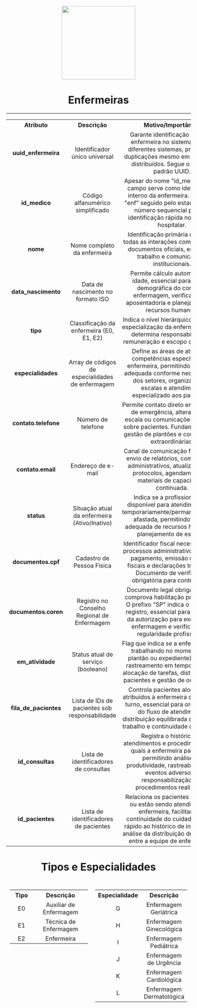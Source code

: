 <div align="center">
      <img src="https://img.icons8.com/color/48/000000/nurse-female.png" width="200"/>

# Enfermeiras
      
</div>

---

<div align="center">
<table align="center" align="center">
  <tr>
    <th align="center">Atributo</th>
    <th align="center">Descrição</th>
    <th align="center">Motivo/Importância</th>
  </tr>
  <tr>
    <td align="center"><strong>uuid_enfermeira</strong></td>
    <td align="center">Identificador único universal</td>
    <td align="center">Garante identificação única da enfermeira no sistema e entre diferentes sistemas, prevenindo duplicações mesmo em ambientes distribuídos. Segue o formato padrão UUID.</td>
  </tr>
  <tr>
    <td align="center"><strong>id_medico</strong></td>
    <td align="center">Código alfanumérico simplificado</td>
    <td align="center">Apesar do nome "id_medico", este campo serve como identificador interno da enfermeira. O prefixo "enf" seguido pelo estado ("sp") e número sequencial permite identificação rápida no dia a dia hospitalar.</td>
  </tr>
  <tr>
    <td align="center"><strong>nome</strong></td>
    <td align="center">Nome completo da enfermeira</td>
    <td align="center">Identificação primária usada em todas as interações com pacientes, documentos oficiais, escalas de trabalho e comunicações institucionais.</td>
  </tr>
  <tr>
    <td align="center"><strong>data_nascimento</strong></td>
    <td align="center">Data de nascimento no formato ISO</td>
    <td align="center">Permite cálculo automático da idade, essencial para análise demográfica do corpo de enfermagem, verificação de aposentadoria e planejamento de recursos humanos.</td>
  </tr>
  <tr>
    <td align="center"><strong>tipo</strong></td>
    <td align="center">Classificação da enfermeira (E0, E1, E2)</td>
    <td align="center">Indica o nível hierárquico ou tipo de especialização da enfermeira, o que determina responsabilidades, remuneração e escopo de atuação.</td>
  </tr>
  <tr>
    <td align="center"><strong>especialidades</strong></td>
    <td align="center">Array de códigos de especialidades de enfermagem</td>
    <td align="center">Define as áreas de atuação e competências específicas da enfermeira, permitindo alocação adequada conforme necessidades dos setores, organização de escalas e atendimento especializado aos pacientes.</td>
  </tr>
  <tr>
    <td align="center"><strong>contato.telefone</strong></td>
    <td align="center">Número de telefone</td>
    <td align="center">Permite contato direto em situações de emergência, alterações de escala ou comunicações urgentes sobre pacientes. Fundamental para gestão de plantões e convocações extraordinárias.</td>
  </tr>
  <tr>
    <td align="center"><strong>contato.email</strong></td>
    <td align="center">Endereço de e-mail</td>
    <td align="center">Canal de comunicação formal para envio de relatórios, comunicados administrativos, atualizações de protocolos, agendamentos e materiais de capacitação continuada.</td>
  </tr>
  <tr>
    <td align="center"><strong>status</strong></td>
    <td align="center">Situação atual da enfermeira (Ativo/Inativo)</td>
    <td align="center">Indica se a profissional está disponível para atendimentos ou temporariamente/permanentemente afastada, permitindo gestão adequada de recursos humanos e planejamento de escalas.</td>
  </tr>
  <tr>
    <td align="center"><strong>documentos.cpf</strong></td>
    <td align="center">Cadastro de Pessoa Física</td>
    <td align="center">Identificador fiscal necessário para processos administrativos, folha de pagamento, emissão de notas fiscais e declarações tributárias. Documento de verificação obrigatória para contratação.</td>
  </tr>
  <tr>
    <td align="center"><strong>documentos.coren</strong></td>
    <td align="center">Registro no Conselho Regional de Enfermagem</td>
    <td align="center">Documento legal obrigatório que comprova habilitação profissional. O prefixo "SP" indica o estado de registro, essencial para validação da autorização para exercício da enfermagem e verificação de regularidade profissional.</td>
  </tr>
  <tr>
    <td align="center"><strong>em_atividade</strong></td>
    <td align="center">Status atual de serviço (booleano)</td>
    <td align="center">Flag que indica se a enfermeira está trabalhando no momento (em plantão ou expediente). Permite rastreamento em tempo real para alocação de tarefas, distribuição de pacientes e gestão de ocorrências.</td>
  </tr>
  <tr>
    <td align="center"><strong>fila_de_pacientes</strong></td>
    <td align="center">Lista de IDs de pacientes sob responsabilidade</td>
    <td align="center">Controla pacientes alocados ou atribuídos à enfermeira durante seu turno, essencial para organização do fluxo de atendimento, distribuição equilibrada de carga de trabalho e continuidade do cuidado.</td>
  </tr>
  <tr>
    <td align="center"><strong>id_consultas</strong></td>
    <td align="center">Lista de identificadores de consultas</td>
    <td align="center">Registra o histórico de atendimentos e procedimentos nos quais a enfermeira participou, permitindo análise de produtividade, rastreabilidade de eventos adversos e responsabilização por procedimentos realizados.</td>
  </tr>
  <tr>
    <td align="center"><strong>id_pacientes</strong></td>
    <td align="center">Lista de identificadores de pacientes</td>
    <td align="center">Relaciona os pacientes que foram ou estão sendo atendidos pela enfermeira, facilitando a continuidade do cuidado, acesso rápido ao histórico de interações e análise da distribuição de pacientes entre a equipe de enfermagem.</td>
  </tr>
</table>
</div>
<div align="center">

# Tipos e Especialidades

</div>
<div style="display: flex; justify-content: center; width: 100%;">
    <div style="width: 50%; padding: 10px;">
        <!-- Tabela de Pacientes -->
       <table align="center" align="center" style="width: 100%">
<tr>
<th width="30%" align="center" >Tipo</th>
<th width="70%" align="center" >Descrição</th>
</tr>
<tr>
<td align="center">E0</td>
<td align="center">Auxiliar de Enfermagem</td>
</tr>
<tr>
<td align="center">E1</td>
<td align="center">Técnica de Enfermagem</td>
</tr>
<tr>
<td align="center">E2</td>
<td align="center">Enfermeira</td>
</tr>
<tr>
</table>
    </div>
     <div style="width: 50%; padding: 10px;">
            <table align="center" align="center" style="width: 100%">
<tr>
<th width="30%" align="center" >Especialidade</th>
<th width="70%" align="center" >Descrição</th>
</tr>
<tr>
<td align="center">G</td>
<td align="center">Enfermagem Geriátrica</td>
</tr>
<tr>
<td align="center">H</td>
<td align="center">Enfermagem Ginecológica</td>
</tr>
<tr>
<td align="center">I</td>
<td align="center">Enfermagem Pediátrica</td>
</tr>
<tr>
<td align="center">J</td>
<td align="center">Enfermagem de Urgência</td>
</tr>
<tr>
<td align="center">K</td>
<td align="center">Enfermagem Cardiológica</td>
</tr>
<tr>
<td align="center">L</td>
<td align="center">Enfermagem Dermatológica</td>
</tr>
</table>

  </div>
</div>
